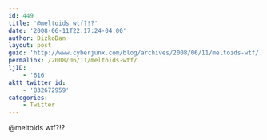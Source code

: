```yaml
---
id: 449
title: '@meltoids wtf?!?'
date: '2008-06-11T22:17:24-04:00'
author: DizkoDan
layout: post
guid: 'http://www.cyberjunx.com/blog/archives/2008/06/11/meltoids-wtf/'
permalink: /2008/06/11/meltoids-wtf/
ljID:
    - '616'
aktt_twitter_id:
    - '832672959'
categories:
    - Twitter
---
```


@meltoids wtf?!?